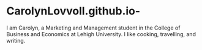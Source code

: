 # CarolynLovvoll.github.io-

I am Carolyn, a Marketing and Management student in the College of Business and Economics at Lehigh University. I like cooking, travelling, and writing. 
